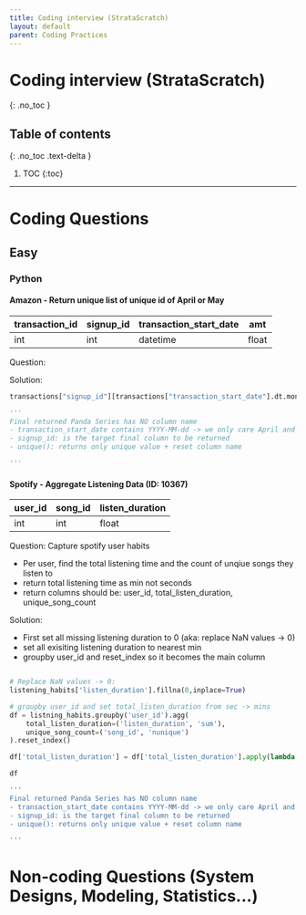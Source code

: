 ```yaml
---
title: Coding interview (StrataScratch)
layout: default
parent: Coding Practices
---
```

# Coding interview (StrataScratch)
{: .no_toc }

## Table of contents
{: .no_toc .text-delta }

1. TOC
{:toc}

---

# Coding Questions

## Easy

### Python

#### Amazon - Return unique list of unique id of April or May

| transaction_id | signup_id | transaction_start_date | amt|
| -------- | -------- | ------- | ------- |  
| int | int | datetime | float |  

Question:

Solution: 
``` python
transactions["signup_id"][transactions["transaction_start_date"].dt.month.isin([4,5])].unique()

'''
Final returned Panda Series has NO column name
- transaction_start_date contains YYYY-MM-dd -> we only care April and May, so use .isin([a,b]) -> returns series of True False in the second []
- signup_id: is the target final column to be returned 
- unique(): returns only unique value + reset column name

'''

```

#### Spotify - Aggregate Listening Data (ID: 10367)

| user_id | song_id | listen_duration | 
| -------- | -------- | ------- | 
| int | int | float |

Question: Capture spotify user habits
- Per user, find the total listening time and the count of unqiue songs they listen to
- return total listening time as min not seconds
- return columns should be: user_id, total_listen_duration, unique_song_count

Solution: 

- First set all missing listening duration to 0 (aka: replace NaN values -> 0)
- set all exisiting listening duration to nearest min
- groupby user_id and reset_index so it becomes the main column

``` python

# Replace NaN values -> 0:
listening_habits['listen_duration'].fillna(0,inplace=True)

# groupby user_id and set total_listen_duration from sec -> mins
df = listning_habits.groupby('user_id').agg(
    total_listen_duration=('listen_duration', 'sum'),
    unique_song_count=('song_id', 'nunique')
).reset_index()

df['total_listen_duration'] = df['total_listen_duration'].apply(lambda x: round(x/60)

df

'''
Final returned Panda Series has NO column name
- transaction_start_date contains YYYY-MM-dd -> we only care April and May, so use .isin([a,b]) -> returns series of True False in the second []
- signup_id: is the target final column to be returned 
- unique(): returns only unique value + reset column name

'''

```


# Non-coding Questions (System Designs, Modeling, Statistics...)